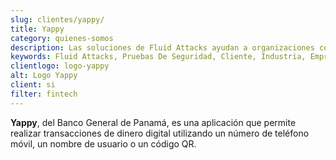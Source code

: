 ```yaml
---
slug: clientes/yappy/
title: Yappy
category: quienes-somos
description: Las soluciones de Fluid Attacks ayudan a organizaciones como Yappy a identificar vulnerabilidades de seguridad en sus sistemas y gestionar sus superficies de ataque.
keywords: Fluid Attacks, Pruebas De Seguridad, Cliente, Industria, Empresa, Organizacion, Pentesting, Hacking Etico, Yappy
clientlogo: logo-yappy
alt: Logo Yappy
client: si
filter: fintech
---
```


**Yappy**, del Banco General de Panamá,
es una aplicación que permite realizar transacciones
de dinero digital utilizando un número de teléfono móvil,
un nombre de usuario o un código QR.
